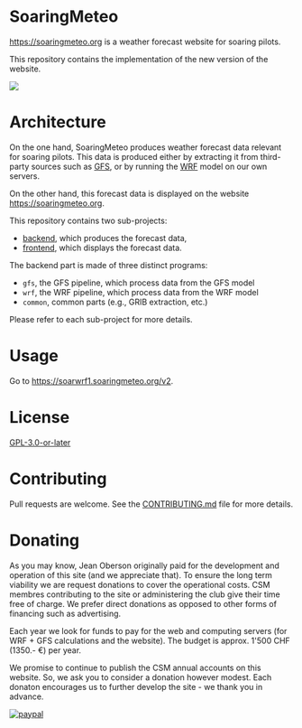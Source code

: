 # SoaringMeteo

https://soaringmeteo.org is a weather forecast website for soaring
pilots.

This repository contains the implementation of the new version of
the website.

![](images/soaringmeteo.png)

# Architecture

On the one hand, SoaringMeteo produces weather forecast data
relevant for soaring pilots. This data is produced either by
extracting it from third-party sources such as [GFS], or by running
the [WRF] model on our own servers.

On the other hand, this forecast data is displayed on the website
https://soaringmeteo.org.

This repository contains two sub-projects:

- [backend](backend/), which produces the forecast data,
- [frontend](frontend/), which displays the forecast data.


The backend part is made of three distinct programs:

- `gfs`, the GFS pipeline, which process data from the GFS model
- `wrf`, the WRF pipeline, which process data from the WRF model
- `common`, common parts (e.g., GRIB extraction, etc.)

Please refer to each sub-project for more details.


# Usage

Go to https://soarwrf1.soaringmeteo.org/v2.

# License

[GPL-3.0-or-later]

[GFS]: https://www.ncdc.noaa.gov/data-access/model-data/model-datasets/global-forcast-system-gfs
[WRF]: https://www2.mmm.ucar.edu/wrf/users/
[open issues]: https://github.com/soaringmeteo/soaringmeteo/issues
[GPL-3.0-or-later]: https://choosealicense.com/licenses/gpl-3.0/

# Contributing

Pull requests are welcome. See the [CONTRIBUTING.md](CONTRIBUTING.md) file for more details.

# Donating

As you may know, Jean Oberson originally paid for the development and operation of this site (and we appreciate that). To ensure the long term viability we are request donations to cover the operational costs. CSM membres contributing to the site or administering the club give their time free of charge. We prefer direct donations as opposed to other forms of financing such as advertising.

Each year we look for funds to pay for the web and computing servers (for WRF + GFS calculations and the website). The budget is approx. 1'500 CHF (1350.- €) per year.

We promise to continue to publish the CSM annual accounts on this website. So, we ask you to consider a donation however modest. Each donaton encourages us to further develop the site - we thank you in advance.


[![paypal](https://www.paypalobjects.com/fr_FR/CH/i/btn/btn_donateCC_LG.gif)](https://www.paypal.com/cgi-bin/webscr?cmd=_s-xclick&hosted_button_id=UZWD5HJX7ZVM6)
